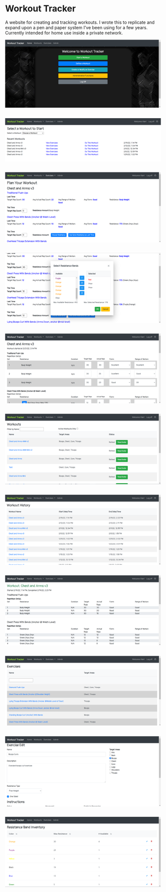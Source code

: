 # Workout Tracker
A website for creating and tracking workouts. I wrote this to replicate and expand upon a pen and paper system I've been using for a few years. Currently intended for home use inside a private network.

![Welcome](PreviewImages/welcome.png)<br /><br />

![Select Workout](PreviewImages/select-workout.png)<br /><br />

![Plan Workout](PreviewImages/plan-workout.png)<br /><br />

![Plan Workout - Select Bands](PreviewImages/plan-workout-select-bands.png)<br /><br />

![Workout](PreviewImages/workout.PNG)<br /><br />

![Manage Workouts](PreviewImages/manage-workouts.png)<br /><br />

![Workout History](PreviewImages/workout-history.png)<br /><br />

![View Executed Workout](PreviewImages/executed-workout.png)<br /><br />

![Manage Exercises](PreviewImages/manage-exercises.png)<br /><br />

![Exercise Edit](PreviewImages/exercise-edit.png)<br /><br />

![Resistance Band Management](PreviewImages/resistance-band-inventory.png)<br /><br />
